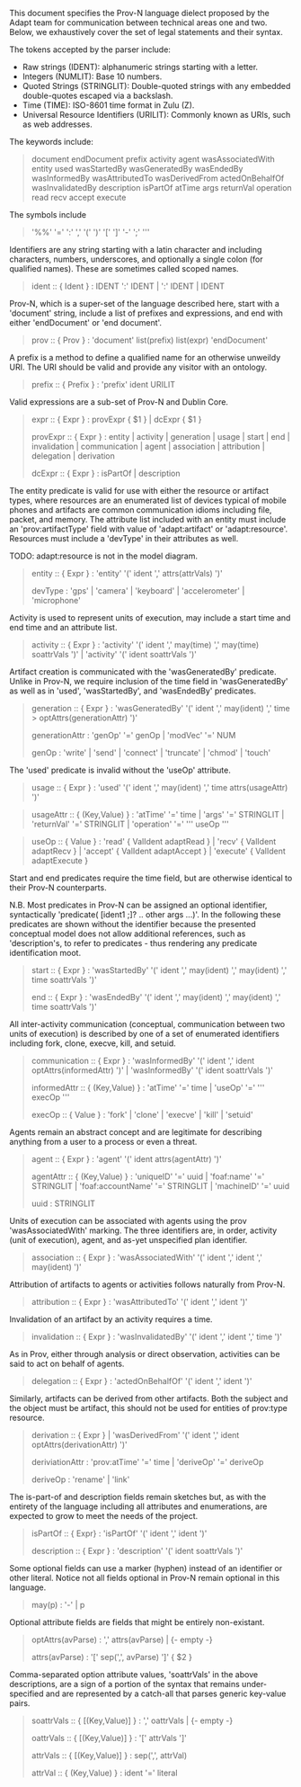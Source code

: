 This document specifies the Prov-N language dielect proposed by the Adapt team
for communication between technical areas one and two.  Below, we exhaustively
cover the set of legal statements and their syntax.

The tokens accepted by the parser include:

* Raw strings (IDENT): alphanumeric strings starting with a letter.
* Integers (NUMLIT): Base 10 numbers.
* Quoted Strings (STRINGLIT): Double-quoted strings with any embedded double-quotes escaped via a backslash.
* Time (TIME): ISO-8601 time format in Zulu (Z).
* Universal Resource Identifiers (URILIT): Commonly known as URIs, such as web addresses.

The keywords include:

> document endDocument prefix activity agent wasAssociatedWith entity used
> wasStartedBy wasGeneratedBy wasEndedBy wasInformedBy wasAttributedTo
> wasDerivedFrom actedOnBehalfOf wasInvalidatedBy description isPartOf atTime
> args returnVal operation read recv accept execute

The symbols include

> '%%' '=' ':' ',' '(' ')' '[' ']' '-' ';' '\''

Identifiers are any string starting with a latin character and including
characters, numbers, underscores, and optionally a single colon (for qualified
names).  These are sometimes called scoped names.

> ident :: { Ident }
>   : IDENT ':' IDENT
>   | ':' IDENT
>   | IDENT

Prov-N, which is a super-set of the language described here, start with a
'document' string, include a list of prefixes and expressions, and end with
either 'endDocument' or 'end document'.

> prov :: { Prov }
>   : 'document' list(prefix) list(expr) 'endDocument'

A prefix is a method to define a qualified name for an otherwise unweildy URI.
The URI should be valid and provide any visitor with an ontology.

> prefix :: { Prefix }
>   : 'prefix' ident URILIT

Valid expressions are a sub-set of Prov-N and Dublin Core.

> expr :: { Expr }
>   : provExpr            { $1 }
>   | dcExpr              { $1 }
>
> provExpr :: { Expr }
>   : entity
>   | activity
>   | generation
>   | usage
>   | start
>   | end
>   | invalidation
>   | communication
>   | agent
>   | association
>   | attribution
>   | delegation
>   | derivation
>
> dcExpr :: { Expr }
>   : isPartOf
>   | description

The entity predicate is valid for use with either the resource or artifact
types, where resources are an enumerated list of devices typical of mobile
phones and artifacts are common communication idioms including  file, packet,
and memory.  The attribute list included with an entity must include an
'prov:artifactType' field with value of 'adapt:artifact' or 'adapt:resource'.
Resources must include a 'devType' in their attributes as well.

TODO: adapt:resource is not in the model diagram.

> entity          :: { Expr }
>   : 'entity' '(' ident ',' attrs(attrVals) ')'
>
> devType
>   : 'gps'
>   | 'camera'
>   | 'keyboard'
>   | 'accelerometer'
>   | 'microphone'

Activity is used to represent units of execution, may include a start time and
end time and an attribute list.

> activity        :: { Expr }
>   : 'activity' '(' ident ',' may(time) ',' may(time) soattrVals ')'
>   | 'activity' '(' ident soattrVals ')'
>
> 

Artifact creation is communicated with the 'wasGeneratedBy' predicate. Unlike
in Prov-N, we require inclusion of the time field in 'wasGeneratedBy' as well as
in 'used', 'wasStartedBy', and 'wasEndedBy' predicates.

> generation      :: { Expr }
>   : 'wasGeneratedBy' '(' ident ',' may(ident) ',' time >   optAttrs(generationAttr) ')'
>
> generationAttr
>  : 'genOp'    '=' genOp
>  | 'modVec'   '=' NUM
>
> genOp
>  : 'write'
>  | 'send'
>  | 'connect'
>  | 'truncate'
>  | 'chmod'
>  | 'touch'

The 'used' predicate is invalid without the 'useOp' attribute.

> usage           :: { Expr }
>   : 'used' '(' ident ',' may(ident) ',' time attrs(usageAttr) ')'

> usageAttr :: { (Key,Value) }
>   : 'atTime'    '=' time
>   | 'args'      '=' STRINGLIT
>   | 'returnVal' '=' STRINGLIT
>   | 'operation' '=' '\'' useOp '\''

> useOp :: { Value }
>   : 'read'                      { ValIdent adaptRead    }
>   | 'recv'                      { ValIdent adaptRecv    }
>   | 'accept'                    { ValIdent adaptAccept  }
>   | 'execute'                   { ValIdent adaptExecute }

Start and end predicates require the time field, but are otherwise identical to
their Prov-N counterparts.

N.B. Most predicates in Prov-N can be assigned an optional identifier,
syntactically 'predicate( [ident1 ;]? .. other args ...)'. In the following
these predicates are shown without the identifier because the presented
conceptual model does not allow additional references, such as 'description's,
to refer to predicates - thus rendering any predicate identification moot.

> start           :: { Expr }
>   : 'wasStartedBy' '(' ident ',' may(ident) ',' may(ident) ',' time soattrVals ')'
>
> end             :: { Expr }
>   : 'wasEndedBy' '(' ident ',' may(ident) ',' may(ident) ',' time soattrVals ')'

All inter-activity communication (conceptual, communication between two units of
execution) is described by one of a set of enumerated identifiers including
fork, clone, execve, kill, and setuid.

> communication   :: { Expr }
>   : 'wasInformedBy' '(' ident ',' ident optAttrs(informedAttr) ')'
>   | 'wasInformedBy' '(' ident soattrVals ')'
> 
> informedAttr :: { (Key,Value) }
>   : 'atTime'    '=' time
>   | 'useOp' '=' '\'' execOp '\''
> 
> execOp :: { Value }
>   : 'fork'
>   | 'clone'
>   | 'execve'
>   | 'kill'
>   | 'setuid'

Agents remain an abstract concept and are legitimate for describing anything
from a user to a process or even a threat.

> agent           :: { Expr }
>   : 'agent' '(' ident attrs(agentAttr) ')'
>
> agentAttr     :: { (Key,Value) }
>   : 'uniqueID' '=' uuid
>   | 'foaf:name' '=' STRINGLIT
>   | 'foaf:accountName' '=' STRINGLIT
>   | 'machineID'  '=' uuid
>
> uuid
>  : STRINGLIT

Units of execution can be associated with agents using the prov
'wasAssociatedWith' marking.  The three identifiers are, in order, activity
(unit of execution), agent, and as-yet unspecified plan identifier.

> association     :: { Expr }
>   : 'wasAssociatedWith' '(' ident ',' ident ',' may(ident) ')'

Attribution of artifacts to agents or activities follows naturally from Prov-N.

> attribution     :: { Expr }
>   : 'wasAttributedTo' '(' ident ',' ident ')'

Invalidation of an artifact by an activity requires a time.

> invalidation    :: { Expr }
>   : 'wasInvalidatedBy' '(' ident ',' ident ',' time ')'

As in Prov, either through analysis or direct observation, activities can be
said to act on behalf of agents.

> delegation      :: { Expr }
>   : 'actedOnBehalfOf' '(' ident ',' ident ')'

Similarly, artifacts can be derived from other artifacts.   Both the subject and
the object must be artifact, this should not be used for entities of prov:type
resource.

> derivation      :: { Expr }
>   | 'wasDerivedFrom' '(' ident ',' ident optAttrs(derivationAttr) ')'
>
> deriviationAttr
>   : 'prov:atTime' '=' time
>   | 'deriveOp'    '=' deriveOp
>
> deriveOp
>  : 'rename'
>  | 'link'

The is-part-of and description fields remain sketches but, as with the entirety
of the language including all attributes and enumerations, are expected to grow
to meet the needs of the project.

> isPartOf        :: { Expr}
>   : 'isPartOf'  '(' ident ',' ident ')'
>
> description     :: { Expr }
>   : 'description' '(' ident soattrVals ')'

Some optional fields can use a marker (hyphen) instead of an identifier or other
literal.  Notice not all fields optional in Prov-N remain optional in this
language.

> may(p)
>   : '-'
>   | p

Optional attribute fields are fields that might be entirely non-existant.

> optAttrs(avParse)
>   : ',' attrs(avParse)
>   | {- empty -}
>
> attrs(avParse)
>   : '[' sep(',', avParse) ']'        { $2 }

Comma-separated option attribute values, 'soattrVals' in the above descriptions,
are a sign of a portion of the syntax that remains under-specified and are
represented by a catch-all that parses generic key-value pairs.

> soattrVals :: { [(Key,Value)] }
>   : ',' oattrVals
>   | {- empty -}
>
> oattrVals :: { [(Key,Value)] }
>   : '['  attrVals ']'
>
> attrVals :: { [(Key,Value)] }
>   : sep(',', attrVal)
>
> attrVal :: { (Key,Value) }
>   : ident '=' literal
